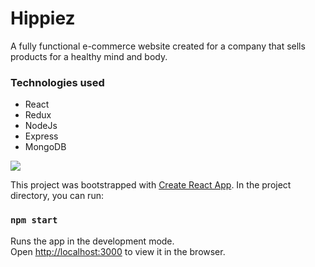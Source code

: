 # Hippiez
A fully functional e-commerce website created for a company that sells products for a healthy mind and body. 

### Technologies used
* React
* Redux
* NodeJs
* Express
* MongoDB

![](explore-responsive.gif)


This project was bootstrapped with [Create React App](https://github.com/facebook/create-react-app).
In the project directory, you can run:

### `npm start`

Runs the app in the development mode.<br />
Open [http://localhost:3000](http://localhost:3000) to view it in the browser.
